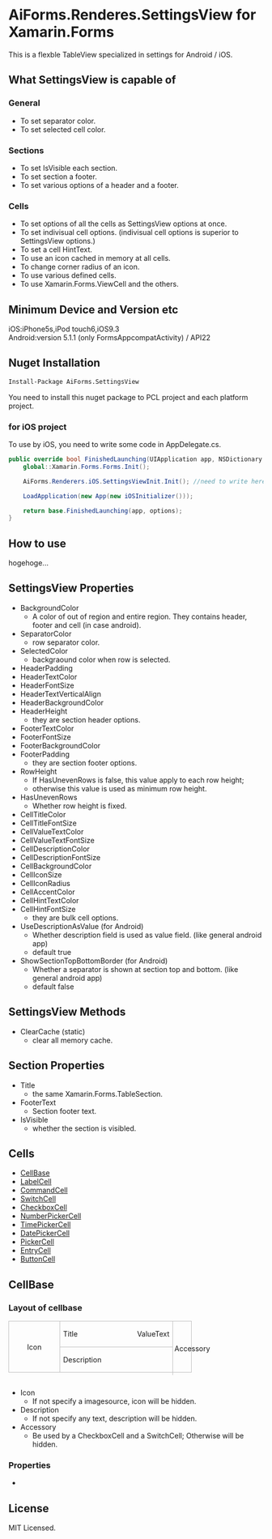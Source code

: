 <link href="https://raw.githubusercontent.com/muak/AiForms.Renderers/master/css/readme.css" rel="stylesheet"></link>

# AiForms.Renderes.SettingsView for Xamarin.Forms

This is a flexble TableView specialized in settings for Android / iOS.

## What SettingsView is capable of

### General

* To set separator color.
* To set selected cell color.

### Sections

* To set IsVisible each section.
* To set section a footer.
* To set various options of a header and  a footer.

### Cells

* To set options of all the cells as SettingsView options at once.
* To set indivisual cell options. (indivisual cell options  is superior to SettingsView options.)
* To set a cell HintText.
* To use an icon  cached in memory at all cells.
* To change corner radius of an icon.
* To use various defined cells.
* To use Xamarin.Forms.ViewCell and the others.

## Minimum Device and Version etc

iOS:iPhone5s,iPod touch6,iOS9.3  
Android:version 5.1.1 (only FormsAppcompatActivity) / API22

## Nuget Installation

```bash
Install-Package AiForms.SettingsView
```

You need to install this nuget package to PCL project and each platform project.

### for iOS project

To use by iOS, you need to write some code in AppDelegate.cs.

```csharp
public override bool FinishedLaunching(UIApplication app, NSDictionary options) {
    global::Xamarin.Forms.Forms.Init();

    AiForms.Renderers.iOS.SettingsViewInit.Init(); //need to write here

    LoadApplication(new App(new iOSInitializer()));

    return base.FinishedLaunching(app, options);
}
```

## How to use

hogehoge...

## SettingsView Properties

* BackgroundColor
	* A color of out of region and entire region. They contains header, footer and cell (in case android).
* SeparatorColor
    * row separator color.
* SelectedColor
    * backgraound color when row is selected.
* HeaderPadding
* HeaderTextColor
* HeaderFontSize
* HeaderTextVerticalAlign
* HeaderBackgroundColor
* HeaderHeight
    * they are section header options.
* FooterTextColor
* FooterFontSize
* FooterBackgroundColor
* FooterPadding
    * they are section footer options.
* RowHeight
	* If HasUnevenRows is false, this value apply to each row height;
	* otherwise this value is used as minimum row height. 
* HasUnevenRows
	* Whether row height is fixed.
* CellTitleColor
* CellTitleFontSize
* CellValueTextColor
* CellValueTextFontSize
* CellDescriptionColor
* CellDescriptionFontSize
* CellBackgroundColor
* CellIconSize
* CellIconRadius
* CellAccentColor
* CellHintTextColor
* CellHintFontSize
    * they are bulk cell options.
* UseDescriptionAsValue (for Android)
	* Whether description field  is used as value field. (like general android app)
    * default true
* ShowSectionTopBottomBorder (for Android)
	* Whether a separator is shown at section top and bottom. (like general android app)
    * default false

## SettingsView Methods

* ClearCache (static)
	* clear all memory cache.

## Section Properties

* Title
	* the same Xamarin.Forms.TableSection.
* FooterText
	* Section footer text.
* IsVisible
	* whether the section is visibled.

## Cells

* [CellBase](#cellbase)
* [LabelCell](#labelcell)
* [CommandCell](#commandcell)
* [SwitchCell](#switchcell)
* [CheckboxCell](#checkboxcell)
* [NumberPickerCell](#numberpickercell)
* [TimePickerCell](#timepickercell)
* [DatePickerCell](#datepickercell)
* [PickerCell](#pickercell)
* [EntryCell](#entrycell)
* [ButtonCell](#buttoncell)

## CellBase

### Layout of cellbase

<div id="outerbox" style="display:flex;width:360px;height:100px;border:solid 1px silver"> 
    <div id="iconbox" style="display:flex;align-items:center;justify-content:center;width:100px;height:100px;border-right:solid 1px silver;">Icon</div>
    <div id="middlebox" style="display:flex;flex-direction:column;flex-grow:100;">
        <div id="middletopbox" style="display:flex;align-items:center;height:50px;border-bottom:solid 1px silver;">
            <div id="titlebox" style="display:flex;padding-left:6px;">Title</div>
            <div id="valuebox" style="display:flex;flex-grow:100;justify-content:flex-end;padding-right:6px;">ValueText</div>            
        </div>
        <div id="descriptionbox" style="display:flex;align-items:center;height:50px;padding-left:6px;">
            Description
        </div>
    </div>
    <div id="accessorybox" style="display:flex;align-items:center;justify-cntent:center;width:30px;height:100;border-left:solid 1px silver;padding:3px;">
        Accessory
    </div>
</div>
<br/>

* Icon
    * If not specify a imagesource, icon will be hidden.
* Description
    * If not specify any text, description will be hidden.
* Accessory
    * Be used by a CheckboxCell and  a SwitchCell; Otherwise will be hidden. 

### Properties

* 

## License

MIT Licensed.
